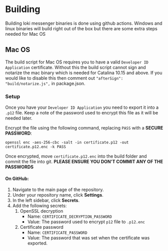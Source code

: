 # Building

Building loki messenger binaries is done using github actions. Windows and linux binaries will build right out of the box but there are some extra steps needed for Mac OS

## Mac OS

The build script for Mac OS requires you to have a valid `Developer ID Application` certificate. Without this the build script cannot sign and notarize the mac binary which is needed for Catalina 10.15 and above.
If you would like to disable this then comment out `"afterSign": "build/notarize.js",` in package.json.


### Setup

Once you have your `Developer ID Application` you need to export it into a `.p12` file. Keep a note of the password used to encrypt this file as it will be needed later.

Encrypt the file using the following command, replacing `PASS` with a **SECURE PASSWORD**:
```
openssl enc -aes-256-cbc -salt -in certificate.p12 -out certificate.p12.enc -k PASS
```

Once encrypted, move `certificate.p12.enc` into the build folder and commit the file into git.
**PLEASE ENSURE YOU DON'T COMMIT ANY OF THE PASSWORDS**

#### On GitHub:
1. Navigate to the main page of the repository.
2. Under your repository name, click **Settings**.
3. In the left sidebar, click **Secrets**.
4. Add the following secrets:
   1. OpenSSL decryption
      - Name: `CERTIFICATE_DECRYPTION_PASSWORD`
      - Value: The password used to encrypt `p12` file to `.p12.enc`
   2. Certificate password
      - Name: `CERTIFICATE_PASSWORD`
      - Value: The password that was set when the certificate was exported.
